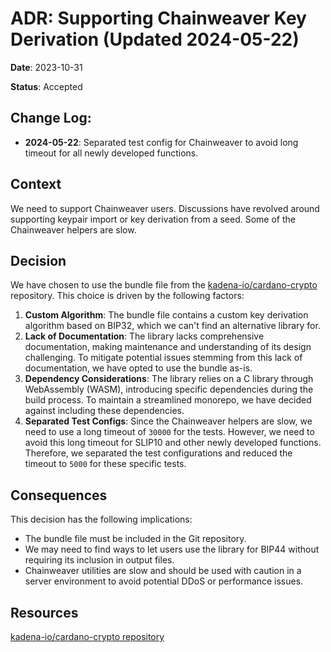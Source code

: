 # ADR: Supporting Chainweaver Key Derivation (Updated 2024-05-22)

**Date**: 2023-10-31

**Status**: Accepted

## Change Log:

- **2024-05-22**: Separated test config for Chainweaver to avoid long timeout
  for all newly developed functions.

## Context

We need to support Chainweaver users. Discussions have revolved around
supporting keypair import or key derivation from a seed. Some of the Chainweaver
helpers are slow.

## Decision

We have chosen to use the bundle file from the [kadena-io/cardano-crypto][1]
repository. This choice is driven by the following factors:

1. **Custom Algorithm**: The bundle file contains a custom key derivation
   algorithm based on BIP32, which we can't find an alternative library for.
2. **Lack of Documentation**: The library lacks comprehensive documentation,
   making maintenance and understanding of its design challenging. To mitigate
   potential issues stemming from this lack of documentation, we have opted to
   use the bundle as-is.
3. **Dependency Considerations**: The library relies on a C library through
   WebAssembly (WASM), introducing specific dependencies during the build
   process. To maintain a streamlined monorepo, we have decided against
   including these dependencies.
4. **Separated Test Configs**: Since the Chainweaver helpers are slow, we need
   to use a long timeout of `30000` for the tests. However, we need to avoid
   this long timeout for SLIP10 and other newly developed functions. Therefore,
   we separated the test configurations and reduced the timeout to `5000` for
   these specific tests.

## Consequences

This decision has the following implications:

- The bundle file must be included in the Git repository.
- We may need to find ways to let users use the library for BIP44 without
  requiring its inclusion in output files.
- Chainweaver utilities are slow and should be used with caution in a server
  environment to avoid potential DDoS or performance issues.

## Resources

[kadena-io/cardano-crypto repository][1]

[1]:
  https://github.com/kadena-io/cardano-crypto.js/tree/jam%40chainweaver-keygen
